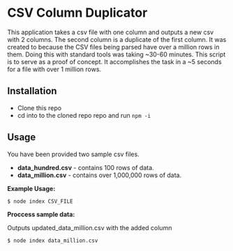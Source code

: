 # CSV Column Duplicator 
This application takes a csv file with one column and outputs a new csv with 2 columns. The second column is a duplicate of the first column. It was created to because the CSV files being parsed have over a million rows in them. Doing this with standard tools was taking ~30-60 minutes. This script is to serve as a proof of concept. It accomplishes the task in a ~5 seconds for a file with over 1 million rows.

## Installation

* Clone this repo
* cd into to the cloned repo repo and run `npm -i`

## Usage
You have been provided two sample csv files. 

* **data_hundred.csv** - contains 100 rows of data. 
* **data_million.csv** - contains over 1,000,000 rows of data.

**Example Usage:**

```bash
$ node index CSV_FILE
```

**Proccess sample data:**

Outputs updated_data_million.csv with the added column
```bash
$ node index data_million.csv
```